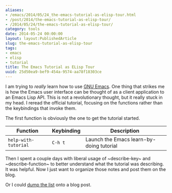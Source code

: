 ```yaml
---
aliases:
- /emacs/2014/05/24_the-emacs-tutorial-as-elisp-tour.html
- /post/2014/the-emacs-tutorial-as-elisp-tour/
- /2014/05/24/the-emacs-tutorial-as-elisp-tour/
category: tools
date: 2014-05-24 00:00:00
layout: layout:PublishedArticle
slug: the-emacs-tutorial-as-elisp-tour
tags:
- emacs
- elisp
- tutorial
title: The Emacs Tutorial as ELisp Tour
uuid: 25d50ea9-bef9-454a-9574-aa78f18303ce
---
```


[GNU Emacs]: https://www.gnu.org/software/emacs
I am trying to *really* learn how to use [GNU Emacs][]. One thing that
strikes me is how the Emacs user interface can be thought of as a
client application to an Emacs Lisp API. This is not a revolutionary
thought, but it really stuck in my head. I reread the official
tutorial, focusing on the functions rather than the keybindings that
invoke them.
<!--more-->

The first function is obviously the one to get the tutorial started.

 Function             | Keybinding | Description
----------------------|------------|-----------------------------------------
 `help-with-tutorial` | `C-h t`    | Launch the Emacs learn-by-doing tutorial 

Then I spent a couple days with liberal usage of ~describe-key~ and
~describe-function~ to better understand what the tutorial was
describing. It was helpful. Now I just want to organize those notes
and post them on the blog.

[dump the list]: /post/2014/05/elisp-functions-described-in-the-emacs-tutorial

Or I could [dump the list][] onto a blog post.